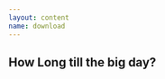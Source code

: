 ```yaml
---
layout: content
name: download
---
```

## How Long till the big day?

&nbsp;  
&nbsp;

<p id="countdown"></p>
